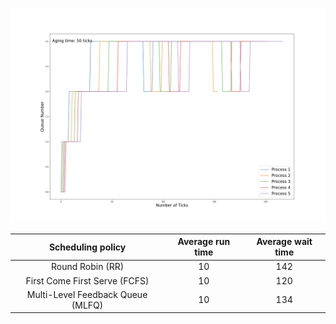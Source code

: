 ![Alt text](plot.png)


|         Scheduling policy         | Average run time | Average wait time |
| :-------------------------------: | :--------------: | :---------------: |
|          Round Robin (RR)         |        10        |        142        |
|   First Come First Serve (FCFS)   |        10        |        120        |
| Multi-Level Feedback Queue (MLFQ) |        10        |        134        |